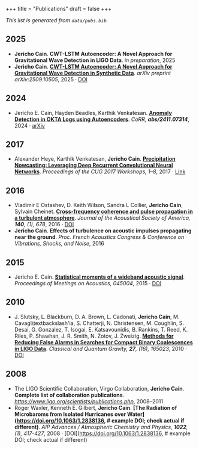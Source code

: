 +++
title = "Publications"
draft = false
+++

_This list is generated from `data/pubs.bib`._


## 2025

- **Jericho Cain**. **CWT-LSTM Autoencoder: A Novel Approach for Gravitational Wave Detection in LIGO Data**. *in preparation*, 2025
- **Jericho Cain**. **[CWT-LSTM Autoencoder: A Novel Approach for Gravitational Wave Detection in Synthetic Data](https://doi.org/10.48550/arXiv.2509.10505)**. *arXiv preprint arXiv:2509.10505*, 2025 · [DOI](https://doi.org/10.48550/arXiv.2509.10505)

## 2024

- Jericho E. Cain, Hayden Beadles, Karthik Venkatesan. **[Anomaly Detection in OKTA Logs using Autoencoders](https://arxiv.org/abs/2411.07314)**. *CoRR, **abs/2411.07314***, 2024 · [arXiv](https://arxiv.org/abs/2411.07314)

## 2017

- Alexander Heye, Karthik Venkatesan, **Jericho Cain**. **[Precipitation Nowcasting: Leveraging Deep Recurrent Convolutional Neural Networks](https://cug.org/proceedings/cug2017_proceedings/includes/files/pap155s2-file1.pdf)**. *Proceedings of the CUG 2017 Workshops, 1–8*, 2017 · [Link](https://cug.org/proceedings/cug2017_proceedings/includes/files/pap155s2-file1.pdf)

## 2016

- Vladimir E Ostashev, D. Keith Wilson, Sandra L Collier, **Jericho Cain**, Sylvain Cheinet. **[Cross-frequency coherence and pulse propagation in a turbulent atmosphere](https://doi.org/10.1121/1.4959003)**. *Journal of the Acoustical Society of America, **140**, (1), 678*, 2016 · [DOI](https://doi.org/10.1121/1.4959003)
- **Jericho Cain**. **Effects of turbulence on acoustic impulses propagating near the ground**. *Proc. French Acoustics Congress & Conference on Vibrations, Shocks, and Noise*, 2016

## 2015

- Jericho E. Cain. **[Statistical moments of a wideband acoustic signal](https://doi.org/10.1121/2.0000062)**. *Proceedings of Meetings on Acoustics, 045004*, 2015 · [DOI](https://doi.org/10.1121/2.0000062)

## 2010

- J. Slutsky, L. Blackburn, D. A. Brown, L. Cadonati, **Jericho Cain**, M. Cavagl\textbackslash\'ia, S. Chatterji, N. Christensen, M. Coughlin, S. Desai, G. Gonzalez, T. Isogai, E. Katsavounidis, B. Rankins, T. Reed, K. Riles, P. Shawhan, J. R. Smith, N. Zotov, J. Zweizig. **[Methods for Reducing False Alarms in Searches for Compact Binary Coalescences in LIGO Data](https://doi.org/10.1088/0264-9381/27/16/165023)**. *Classical and Quantum Gravity, **27**, (16), 165023*, 2010 · [DOI](https://doi.org/10.1088/0264-9381/27/16/165023)

## 2008

- The LIGO Scientific Collaboration, Virgo Collaboration, **Jericho Cain**. **Complete list of collaboration publications**. *https://www.ligo.org/scientists/publications.php*, 2008–2011
- Roger Waxler, Kenneth E. Gilbert, **Jericho Cain**. **[The Radiation of Microbaroms from Isolated Hurricanes over Water](https://doi.org/10.1063/1.2838136,  # example DOI; check actual if different)**. *AIP Advances / Atmospheric Chemistry and Physics, **1022**, (1), 417-427*, 2008 · [DOI](https://doi.org/10.1063/1.2838136,  # example DOI; check actual if different)
